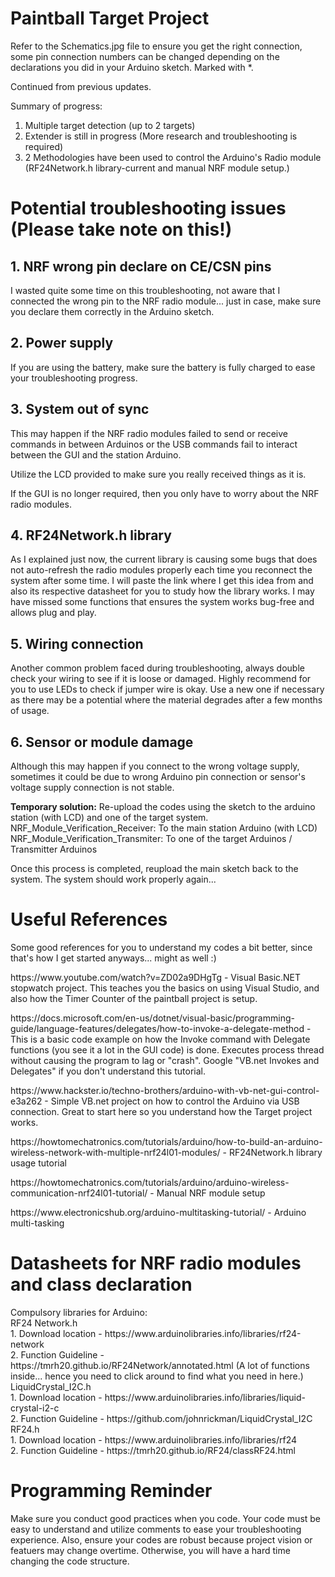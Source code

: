 # Paintball Target Project

Refer to the Schematics.jpg file to ensure you get the right connection, some pin connection numbers can be changed depending on the declarations you did in your Arduino sketch.
Marked with *.

Continued from previous updates.

Summary of progress:
1. Multiple target detection (up to 2 targets)
2. Extender is still in progress (More research and troubleshooting is required)
3. 2 Methodologies have been used to control the Arduino's Radio module (RF24Network.h library-current and manual NRF module setup.)

<h1> Potential troubleshooting issues (Please take note on this!)</h1>
<h2> 1. NRF wrong pin declare on CE/CSN pins</h2>
<p> I wasted quite some time on this troubleshooting, not aware that I connected the wrong pin to the NRF radio module... just in case, make sure you declare them correctly in the Arduino sketch.</p>
  
<h2> 2. Power supply</h2>
<p> If you are using the battery, make sure the battery is fully charged to ease your troubleshooting progress.</p>
  
<h2> 3. System out of sync</h2>
<p> This may happen if the NRF radio modules failed to send or receive commands in between Arduinos or the USB commands fail to interact between the GUI and the station Arduino.</p>
<p> Utilize the LCD provided to make sure you really received things as it is.</p>
<p> If the GUI is no longer required, then you only have to worry about the NRF radio modules.</p>

<h2> 4. RF24Network.h library</h2>
<p> As I explained just now, the current library is causing some bugs that does not auto-refresh the radio modules properly each time you reconnect the system after some time. I will paste the link where I get this idea from and also its respective datasheet for you to study how the library works. I may have missed some functions that ensures the system works bug-free and allows plug and play.</p>

<h2> 5. Wiring connection </h2>
<p> Another common problem faced during troubleshooting, always double check your wiring to see if it is loose or damaged. Highly recommend for you to use LEDs to check if jumper wire is okay. Use a new one if necessary as there may be a potential where the material degrades after a few months of usage.</p>

<h2> 6. Sensor or module damage </h2>
<p> Although this may happen if you connect to the wrong voltage supply, sometimes it could be due to wrong Arduino pin connection or sensor's voltage supply connection is not stable.</p>

<strong>Temporary solution:</strong> Re-upload the codes using the sketch to the arduino station (with LCD) and one of the target system.
NRF_Module_Verification_Receiver: To the main station Arduino (with LCD)
NRF_Module_Verification_Transmiter: To one of the target Arduinos / Transmitter Arduinos

<p> Once this process is completed, reupload the main sketch back to the system. The system should work properly again...</p>

<h1> Useful References</h1>
<p> Some good references for you to understand my codes a bit better, since that's how I get started anyways... might as well :) </p>
<p> https://www.youtube.com/watch?v=ZD02a9DHgTg - Visual Basic.NET stopwatch project. This teaches you the basics on using Visual Studio, and also how the Timer Counter of the paintball project is setup. </p>

<p> https://docs.microsoft.com/en-us/dotnet/visual-basic/programming-guide/language-features/delegates/how-to-invoke-a-delegate-method - This is a basic code example on how the Invoke command with Delegate functions (you see it a lot in the GUI code) is done. Executes process thread without causing the program to lag or "crash". Google "VB.net Invokes and Delegates" if you don't understand this tutorial. </p>

<p> https://www.hackster.io/techno-brothers/arduino-with-vb-net-gui-control-e3a262 - Simple VB.net project on how to control the Arduino via USB connection. Great to start here so you understand how the Target project works. </p>

<p> https://howtomechatronics.com/tutorials/arduino/how-to-build-an-arduino-wireless-network-with-multiple-nrf24l01-modules/ - RF24Network.h library usage tutorial </p>

<p> https://howtomechatronics.com/tutorials/arduino/arduino-wireless-communication-nrf24l01-tutorial/ - Manual NRF module setup </p>

<p> https://www.electronicshub.org/arduino-multitasking-tutorial/ - Arduino multi-tasking </p>

<h1> Datasheets for NRF radio modules and class declaration </h1>
Compulsory libraries for Arduino: <br/>
RF24 Network.h <br/>
1. Download location - https://www.arduinolibraries.info/libraries/rf24-network <br/>
2. Function Guideline - https://tmrh20.github.io/RF24Network/annotated.html (A lot of functions inside... hence you need to click around to find what you need in here.) <br/>
LiquidCrystal_I2C.h <br/>
1. Download location - https://www.arduinolibraries.info/libraries/liquid-crystal-i2-c <br/>
2. Function Guideline - https://github.com/johnrickman/LiquidCrystal_I2C <br/>
RF24.h <br/>
1. Download location - https://www.arduinolibraries.info/libraries/rf24 <br/>
2. Function Guideline - https://tmrh20.github.io/RF24/classRF24.html <br/>

<h1> Programming Reminder</h1>
<p> Make sure you conduct good practices when you code. Your code must be easy to understand and utilize comments to ease your troubleshooting experience. Also, ensure your codes are robust because project vision or featuers may change overtime. Otherwise, you will have a hard time changing the code structure.</p>

